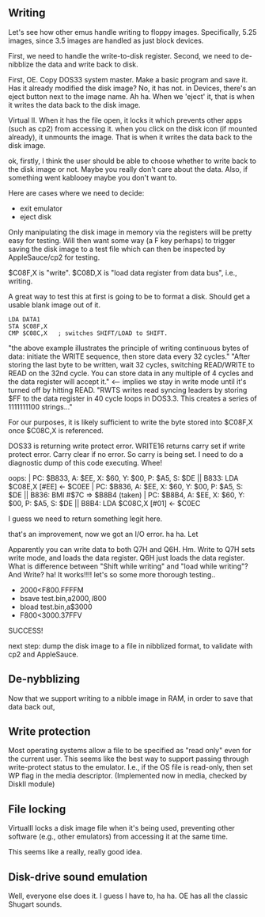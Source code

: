 

## Writing


Let's see how other emus handle writing to floppy images. Specifically, 5.25 images, since 3.5 images are handled as just block devices.

First, we need to handle the write-to-disk register. Second, we need to de-nibblize the data and write back to disk.

First, OE. Copy DOS33 system master. Make a basic program and save it. Has it already modified the disk image? No, it has not. in Devices, there's an eject button next to the image name. Ah ha. When we 'eject' it, that is when it writes the data back to the disk image.

Virtual II. When it has the file open, it locks it which prevents other apps (such as cp2) from accessing it. when you click on the disk icon (if mounted already), it unmounts the image. That is when it writes the data back to the disk image.

ok, firstly, I think the user should be able to choose whether to write back to the disk image or not. Maybe you really don't care about the data. Also, if something went kablooey maybe you don't want to. 

Here are cases where we need to decide:
* exit emulator
* eject disk

Only manipulating the disk image in memory via the registers will be pretty easy for testing. Will then want some way (a F key perhaps) to trigger saving the disk image to a test file which can then be inspected by AppleSauce/cp2 for testing.

$C08F,X is "write". 
$C08D,X is "load data register from data bus", i.e., writing.

A great way to test this at first is going to be to format a disk. Should get a usable blank image out of it.

```
LDA DATA1
STA $C08F,X
CMP $C08C,X   ; switches SHIFT/LOAD to SHIFT.
```

"the above example illustrates the principle of writing continuous bytes of data: initiate the WRITE sequence, then store data every 32 cycles."
"After storing the last byte to be written, wait 32 cycles, switching READ/WRITE to READ on the 32nd cycle. You can store data in any multiple of 4 cycles and the data register will accept it." <-- implies we stay in write mode until it's turned off by hitting READ. 
"RWTS writes read syncing leaders by storing $FF to the data register in 40 cycle loops in DOS3.3. This creates a series of 1111111100 strings..."

For our purposes, it is likely sufficient to write the byte stored into $C08F,X once $C08C,X is referenced.

DOS33 is returning write protect error. WRITE16 returns carry set if write protect error. Carry clear if no error. So carry is being set. I need to do a diagnostic dump of this code executing. Whee!

oops:
 | PC: $B833, A: $EE, X: $60, Y: $00, P: $A5, S: $DE || B833: LDA $C08E,X   [#EE] <- $C0EE
 | PC: $B836, A: $EE, X: $60, Y: $00, P: $A5, S: $DE || B836: BMI #$7C => $B8B4 (taken)
 | PC: $B8B4, A: $EE, X: $60, Y: $00, P: $A5, S: $DE || B8B4: LDA $C08C,X   [#01] <- $C0EC

I guess we need to return something legit here.

that's an improvement, now we got an I/O error. ha ha. Let

Apparently you can write data to both Q7H and Q6H. Hm.
Write to Q7H sets write mode, and loads the data register. Q6H just loads the data register.
What is difference between "Shift while writing" and "load while writing"? And Write?
ha! It works!!!! let's so some more thorough testing..

* 2000<F800.FFFFM
* bsave test.bin,a$2000,l$800
* bload test.bin,a$3000
* F800<3000.37FFV

SUCCESS!

next step: dump the disk image to a file in nibblized format, to validate with cp2 and AppleSauce.

## De-nybblizing

Now that we support writing to a nibble image in RAM, in order to save that data back out, 

## Write protection

Most operating systems allow a file to be specified as "read only" even for the current user. This seems like the best way to support passing through write-protect status to the emulator. I.e., if the OS file is read-only, then set WP flag in the media descriptor. (Implemented now in media, checked by DiskII module)

## File locking

VirtualII locks a disk image file when it's being used, preventing other software (e.g., other emulators) from accessing it at the same time.

This seems like a really, really good idea.

## Disk-drive sound emulation

Well, everyone else does it. I guess I have to, ha ha. OE has all the classic Shugart sounds. 

